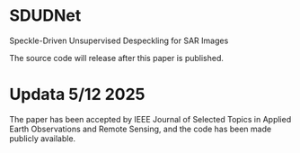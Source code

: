 # SDUDNet
Speckle-Driven Unsupervised Despeckling for SAR Images

The source code will release after this paper is published.

# Updata 5/12 2025
The paper has been accepted by IEEE Journal of Selected Topics in Applied Earth Observations and Remote Sensing, and the code has been made publicly available.
